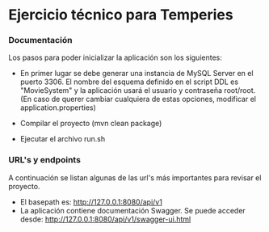 # Ejercicio técnico para Temperies

### Documentación
Los pasos para poder inicializar la aplicación son los siguientes:

* En primer lugar se debe generar una instancia de MySQL Server en el puerto 3306. 
El nombre del esquema definido en el script DDL es "MovieSystem" y la aplicación usará el usuario y contraseña root/root. 
(En caso de querer cambiar cualquiera de estas opciones, modificar el application.properties)

* Compilar el proyecto (mvn clean package)

* Ejecutar el archivo run.sh

### URL's y endpoints
A continuación se listan algunas de las url's más importantes para revisar el proyecto.

* El basepath es: http://127.0.0.1:8080/api/v1
* La aplicación contiene documentación Swagger. Se puede acceder desde: http://127.0.0.1:8080/api/v1/swagger-ui.html

